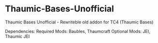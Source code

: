 # Thaumic-Bases-Unofficial
Thaumic Bases Unofficial - Rewriteble old addon for TC4 (Thaumic Bases)

Dependencies:
Required Mods: Baubles, Thaumcraft
Optional Mods: JEI, Thaumic JEI
